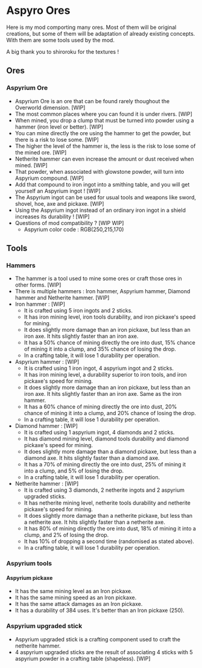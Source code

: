 # Aspyro Ores

Here is my mod comporting many ores. Most of them will be original creations, but some of them will be adaptation of already existing concepts.
With them are some tools used by the mod.

A big thank you to shiroroku for the textures !

## Ores

### Aspyrium Ore

- Aspyrium Ore is an ore that can be found rarely thoughout the Overworld dimension. [WIP]
- The most common places where you can found it is under rivers. [WIP] 
- When mined, you drop a clump that must be turned into powder using a hammer (iron level or better). [WIP]
- You can mine directly the ore using the hammer to get the powder, but there is a risk to lose some. [WIP]
- The higher the level of the hammer is, the less is the risk to lose some of the mined ore. [WIP] 
- Netherite hammer can even increase the amount or dust received when mined. [WIP]
- That powder, when associated with glowstone powder, will turn into Aspyrium compound. [WIP]
- Add that compound to iron ingot into a smithing table, and you will get yourself an Aspyrium ingot ! [WIP]
- The Aspyrium ingot can be used for usual tools and weapons like sword, shovel, hoe, axe and pickaxe. [WIP]
- Using the Aspyrium ingot instead of an ordinary iron ingot in a shield increases its durability ! [WIP]
- Questions of mod compatibility ? [WIP WIP]
  - Aspyrium color code : RGB(250,215,170)

## Tools

### Hammers

- The hammer is a tool used to mine some ores or craft those ores in other forms. [WIP]
- There is multiple hammers : Iron hammer, Aspyrium hammer, Diamond hammer and Netherite hammer. [WIP]
- Iron hammer : [WIP]
  - It is crafted using 5 iron ingots and 2 sticks.
  - It has iron mining level, iron tools durability, and iron pickaxe's speed for mining. 
  - It does slightly more damage than an iron pickaxe, but less than an iron axe. It hits slightly faster than an iron axe.
  - It has a 50% chance of mining directly the ore into dust, 15% chance of mining it into a clump, and 35% chance of losing the drop.
  - In a crafting table, it will lose 1 durability per operation.
- Aspyrium hammer : [WIP]
  - It is crafted using 1 iron ingot, 4 aspyrium ingot and 2 sticks.
  - It has iron mining level, a durability superior to iron tools, and iron pickaxe's speed for mining.
  - It does slightly more damage than an iron pickaxe, but less than an iron axe. It hits slightly faster than an iron axe. Same as the iron hammer.
  - It has a 60% chance of mining directly the ore into dust, 20% chance of mining it into a clump, and 20% chance of losing the drop.
  - In a crafting table, it will lose 1 durability per operation.
- Diamond hammer : [WIP]
  - It is crafted using 1 aspyrium ingot, 4 diamonds and 2 sticks.
  - It has diamond mining level, diamond tools durability and diamond pickaxe's speed for mining.
  - It does slightly more damage than a diamond pickaxe, but less than a diamond axe. It hits slightly faster than a diamond axe.
  - It has a 70% of mining directly the ore into dust, 25% of mining it into a clump, and 5% of losing the drop.
  - In a crafting table, it will lose 1 durability per operation.
- Netherite hammer : [WIP]
  - It is crafted using 3 diamonds, 2 netherite ingots and 2 aspyrium upgraded sticks.
  - It has netherite mining level, netherite tools durability and netherite pickaxe's speed for mining.
  - It does slightly more damage than a netherite pickaxe, but less than a netherite axe. It hits slightly faster than a netherite axe.
  - It has 80% of mining directly the ore into dust, 18% of mining it into a clump, and 2% of losing the drop.
  - It has 10% of dropping a second time (randomised as stated above).
  - In a crafting table, it will lose 1 durability per operation.

### Aspyrium tools

#### Aspyrium pickaxe

- It has the same mining level as an Iron pickaxe.
- It has the same mining speed as an Iron pickaxe.
- It has the same attack damages as an Iron pickaxe.
- It has a durability of 384 uses. It's better than an Iron pickaxe (250).

### Aspyrium upgraded stick

- Aspyrium upgraded stick is a crafting component used to craft the netherite hammer.
- 4 aspyrium upgraded sticks are the result of associating 4 sticks with 5 aspyrium powder in a crafting table (shapeless). [WIP]